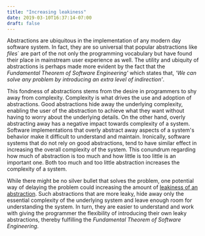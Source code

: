 ```yaml
---
title: "Increasing leakiness"
date: 2019-03-10T16:37:14-07:00
draft: false
---
```

Abstractions are ubiquitous in the implementation of any modern day software system. In fact, they are so universal that popular abstractions like _files_` are part of the not only the programming vocabulary but have found their place in mainstream user experience as well. The utility and ubiquity of abstractions is perhaps made more evident by the fact that the _Fundamental Theorem of Software Engineering'_ which states that, _'We can solve any problem by introducing an extra level of indirection'_.

This fondness of abstractions stems from the desire in programmers to shy away from complexity. Complexity is what drives the use and adoption of abstractions. Good abstractions hide away the underlying complexity, enabling the user of the abstraction to achieve what they want without having to worry about the underlying details. On the other hand, overly abstracting away has a negative impact towards complexity of a system. Software implementations that overly abstract away aspects of a system's behavior make it difficult to understand and maintain. Ironically, software systems that do not rely on good abstractions, tend to have similar effect in increasing the overall complexity of the system. This conundrum regarding how much of abstraction is too much and how little is too little is an important one. Both too much and too little abstraction increases the complexity of a system.

While there might be no silver bullet that solves the problem, one potential way of delaying the problem could increasing the amount of [leakiness of an abstraction](https://www.joelonsoftware.com/2002/11/11/the-law-of-leaky-abstractions/). Such abstractions that are more leaky, hide away only the essential complexity of the underlying system and leave enough room for understanding the system. In turn, they are easier to understand and work with giving the programmer the flexibility of introducing their own leaky abstractions, thereby fulfilling the _Fundamental Theorem of Software Engineering_.
